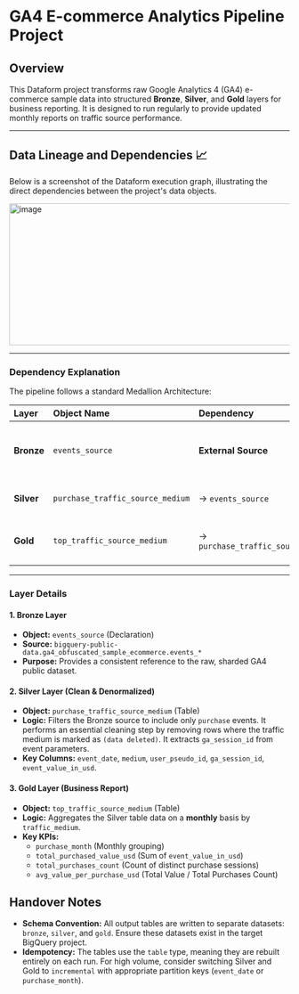 # GA4 E-commerce Analytics Pipeline Project

## Overview
This Dataform project transforms raw Google Analytics 4 (GA4) e-commerce sample data into structured **Bronze**, **Silver**, and **Gold** layers for business reporting. It is designed to run regularly to provide updated monthly reports on traffic source performance.

---

## Data Lineage and Dependencies 📈

Below is a screenshot of the Dataform execution graph, illustrating the direct dependencies between the project's data objects.

<img width="1575" height="255" alt="image" src="https://github.com/user-attachments/assets/44b63d95-3551-451c-af9e-a06f9656f973" />

---

### Dependency Explanation

The pipeline follows a standard Medallion Architecture:

| Layer | Object Name | Dependency | Explanation |
| :--- | :--- | :--- | :--- |
| **Bronze** | `events_source` | **External Source** | This is a **declaration** referencing the public BigQuery table `bigquery-public-data.ga4_obfuscated_sample_ecommerce.events_*`. It has **no upstream dependencies** within the project. |
| **Silver** | `purchase_traffic_source_medium` | $\rightarrow$ `events_source` | This table is built **directly from the Bronze layer**. It filters, cleans, and denormalizes the raw purchase events. |
| **Gold** | `top_traffic_source_medium` | $\rightarrow$ `purchase_traffic_source_medium` | This final report table is built **directly from the Silver layer**. It aggregates the clean, denormalized purchase data monthly to calculate key business metrics. |


---

### Layer Details

#### 1. Bronze Layer
* **Object:** `events_source` (Declaration)
* **Source:** `bigquery-public-data.ga4_obfuscated_sample_ecommerce.events_*`
* **Purpose:** Provides a consistent reference to the raw, sharded GA4 public dataset.

#### 2. Silver Layer (Clean & Denormalized)
* **Object:** `purchase_traffic_source_medium` (Table)
* **Logic:** Filters the Bronze source to include only `purchase` events. It performs an essential cleaning step by removing rows where the traffic medium is marked as `(data deleted)`. It extracts `ga_session_id` from event parameters.
* **Key Columns:** `event_date`, `medium`, `user_pseudo_id`, `ga_session_id`, `event_value_in_usd`.

#### 3. Gold Layer (Business Report)
* **Object:** `top_traffic_source_medium` (Table)
* **Logic:** Aggregates the Silver table data on a **monthly** basis by `traffic_medium`.
* **Key KPIs:**
    * `purchase_month` (Monthly grouping)
    * `total_purchased_value_usd` (Sum of `event_value_in_usd`)
    * `total_purchases_count` (Count of distinct purchase sessions)
    * `avg_value_per_purchase_usd` (Total Value / Total Purchases Count)

## Handover Notes
* **Schema Convention:** All output tables are written to separate datasets: `bronze`, `silver`, and `gold`. Ensure these datasets exist in the target BigQuery project.
* **Idempotency:** The tables use the `table` type, meaning they are rebuilt entirely on each run. For high volume, consider switching Silver and Gold to `incremental` with appropriate partition keys (`event_date` or `purchase_month`).

